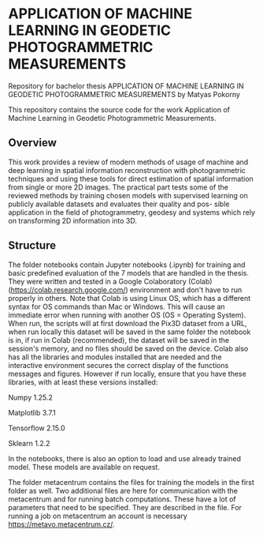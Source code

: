 # APPLICATION OF MACHINE LEARNING IN GEODETIC PHOTOGRAMMETRIC MEASUREMENTS
Repository for bachelor thesis APPLICATION OF MACHINE LEARNING IN GEODETIC PHOTOGRAMMETRIC MEASUREMENTS by Matyas Pokorny


This repository contains the source code for the work Application of Machine Learning in Geodetic Photogrammetric Measurements.

## Overview

This work provides a review of modern methods of usage of machine and deep learning
in spatial information reconstruction with photogrammetric techniques and using these
tools for direct estimation of spatial information from single or more 2D images.
The practical part tests some of the reviewed methods by training chosen models with
supervised learning on publicly available datasets and evaluates their quality and pos-
sible application in the field of photogrammetry, geodesy and systems which rely on
transforming 2D information into 3D.

## Structure

The folder notebooks contain Jupyter notebooks (.ipynb) for training and basic predefined evaluation of the 7 models that are handled in the thesis. They were written and tested in a Google Colaboratory (Colab) (https://colab.research.google.com/) environment and don't have to run properly in others. 
Note that Colab is using Linux OS, which has a different syntax for OS commands than Mac or Windows. This will cause an immediate error when running with another OS (OS = Operating System).
When run, the scripts will at first download the Pix3D dataset from a URL, when run locally this dataset will be saved in the same folder the notebook is in, if run in Colab (recommended), the dataset will be saved in the session's memory, and no files should be saved on the device. Colab also has all the libraries and modules installed that are needed and the interactive environment secures the correct display of the functions messages and figures. 
However if run locally, ensure that you have these libraries, with at least these versions installed:

Numpy 1.25.2 

Matplotlib 3.7.1 

Tensorflow 2.15.0 

Sklearn 1.2.2 

In the notebooks, there is also an option to load and use already trained model. These models are available on request. 

The folder metacentrum contains the files for training the models in the first folder as well. Two additional files are here for communication with the metacentrum and for running batch computations. These have a lot of parameters that need to be specified. They are described in the file. For running a job on metacentrum an account is necessary https://metavo.metacentrum.cz/.
